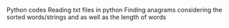 Python codes
Reading txt files in python
Finding anagrams considering the sorted words/strings and as well as the length of words




